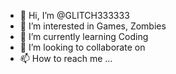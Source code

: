 - 👋 Hi, I’m @GLITCH333333
- 👀 I’m interested in Games, Zombies 
- 🌱 I’m currently learning Coding
- 💞️ I’m looking to collaborate on 
- 📫 How to reach me ...

<!---
GLITCH333333/GLITCH333333 is a ✨ special ✨ repository because its `README.md` (this file) appears on your GitHub profile.
You can click the Preview link to take a look at your changes.
--->
